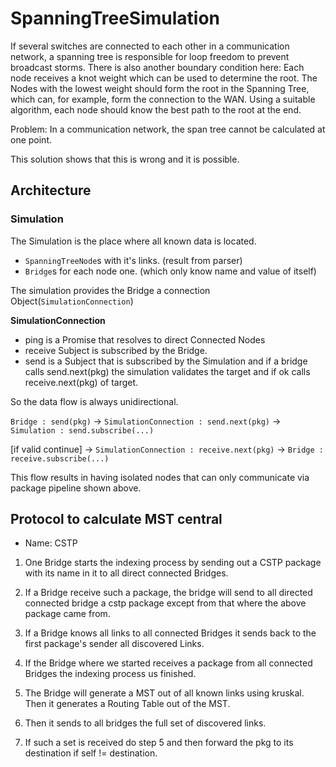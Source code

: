 # SpanningTreeSimulation
If several switches are connected to each other in a communication network, 
a spanning tree is responsible for loop freedom to prevent broadcast storms.
There is also another boundary condition here:
Each node receives a knot weight which can be used to determine the root.
The Nodes with the lowest weight should form the root in the Spanning Tree, which can,
for example, form the connection to the WAN.
Using a suitable algorithm, each node should know the best path to the root at the end.

Problem: In a communication network, the span tree cannot be calculated at one point.

This solution shows that this is wrong and it is possible.

## Architecture

### Simulation
The Simulation is the place where all known data is located.
- `SpanningTreeNode`s with it's links. (result from parser)
- `Bridge`s for each node one. (which only know name and value of itself)

The simulation provides the Bridge a connection Object(`SimulationConnection`)

**SimulationConnection**
- ping is a Promise that resolves to direct Connected Nodes
- receive Subject is subscribed by the Bridge.
- send is a Subject that is subscribed by the Simulation and if a bridge calls send.next(pkg) the simulation validates the target and if ok calls receive.next(pkg) of target.

So the data flow is always unidirectional.

`Bridge : send(pkg)`    &rarr;  `SimulationConnection : send.next(pkg)`  &rarr;  `Simulation : send.subscribe(...)` 

[if valid continue]  &rarr; `SimulationConnection : receive.next(pkg)`  &rarr;  `Bridge : receive.subscribe(...)` 

This flow results in having isolated nodes that can only communicate via package pipeline shown above.

## Protocol to calculate MST central
- Name: CSTP

1. One Bridge starts the indexing process by sending out a CSTP package with its name in it to all direct connected Bridges.

2. If a Bridge receive such a package, the bridge will send to all directed connected bridge a cstp package except from that where the above package came from.
3. If a Bridge knows all links to all connected Bridges it sends back to the first package's sender all discovered Links.
4. If the Bridge where we started receives a package from all connected Bridges the indexing process us finished.
5. The Bridge will generate a MST out of all known links using kruskal. Then it generates a Routing Table out of the MST.
6. Then it sends to all bridges the full set of discovered links.
7. If such a set is received do step 5 and then forward the pkg to its destination if self != destination.
